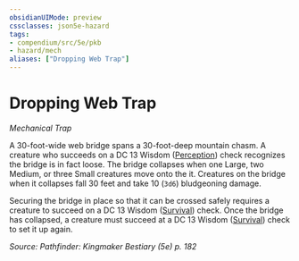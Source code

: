```yaml
---
obsidianUIMode: preview
cssclasses: json5e-hazard
tags:
- compendium/src/5e/pkb
- hazard/mech
aliases: ["Dropping Web Trap"]
---
```

# Dropping Web Trap
*Mechanical Trap*  

A 30-foot-wide web bridge spans a 30-foot-deep mountain chasm. A creature who succeeds on a DC 13 Wisdom ([Perception](2-Mechanics/CLI/rules/skills.md#Perception)) check recognizes the bridge is in fact loose. The bridge collapses when one Large, two Medium, or three Small creatures move onto the it. Creatures on the bridge when it collapses fall 30 feet and take 10 (`3d6`) bludgeoning damage.

Securing the bridge in place so that it can be crossed safely requires a creature to succeed on a DC 13 Wisdom ([Survival](2-Mechanics/CLI/rules/skills.md#Survival)) check. Once the bridge has collapsed, a creature must succeed at a DC 13 Wisdom ([Survival](2-Mechanics/CLI/rules/skills.md#Survival)) check to set it up again.

*Source: Pathfinder: Kingmaker Bestiary (5e) p. 182*
